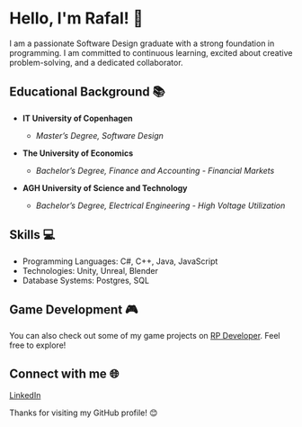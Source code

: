 # Hello, I'm Rafal! 👋

I am a passionate Software Design graduate with a strong foundation in programming. I am committed to continuous learning, excited about creative problem-solving, and a dedicated collaborator.

## Educational Background 📚

- **IT University of Copenhagen**
  - *Master’s Degree, Software Design*

- **The University of Economics**
  - *Bachelor’s Degree, Finance and Accounting - Financial Markets*

- **AGH University of Science and Technology**
  - *Bachelor’s Degree, Electrical Engineering - High Voltage Utilization*

## Skills 💻

- Programming Languages: C#, C++, Java, JavaScript
- Technologies: Unity, Unreal, Blender
- Database Systems: Postgres, SQL

## Game Development 🎮

You can also check out some of my game projects on [RP Developer](https://rpdeveloper.odoo.com/). Feel free to explore!

## Connect with me 🌐

[LinkedIn](https://www.linkedin.com/in/rafa%C5%82-pych-06a0271a6/)

Thanks for visiting my GitHub profile! 😊
